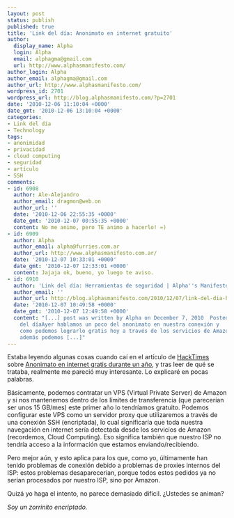 ```yaml
---
layout: post
status: publish
published: true
title: 'Link del día: Anonimato en internet gratuito'
author:
  display_name: Alpha
  login: Alpha
  email: alphagma@gmail.com
  url: http://www.alphasmanifesto.com/
author_login: Alpha
author_email: alphagma@gmail.com
author_url: http://www.alphasmanifesto.com/
wordpress_id: 2701
wordpress_url: http://blog.alphasmanifesto.com/?p=2701
date: '2010-12-06 11:10:04 +0000'
date_gmt: '2010-12-06 13:10:04 +0000'
categories:
- Link del día
- Technology
tags:
- anonimidad
- privacidad
- cloud computing
- seguridad
- artículo
- SSH
comments:
- id: 6908
  author: Ale-Alejandro
  author_email: dragmon@web.on
  author_url: ''
  date: '2010-12-06 22:55:35 +0000'
  date_gmt: '2010-12-07 00:55:35 +0000'
  content: No me animo, pero TE animo a hacerlo! =)
- id: 6909
  author: Alpha
  author_email: alpha@furries.com.ar
  author_url: http://www.alphasmanifesto.com.ar/
  date: '2010-12-07 10:33:01 +0000'
  date_gmt: '2010-12-07 12:33:01 +0000'
  content: Jajaja ok, bueno, yo luego te aviso.
- id: 6910
  author: 'Link del día: Herramientas de seguridad | Alpha''s Manifesto'
  author_email: ''
  author_url: http://blog.alphasmanifesto.com/2010/12/07/link-del-dia-herramientas-de-seguridad/
  date: '2010-12-07 10:49:58 +0000'
  date_gmt: '2010-12-07 12:49:58 +0000'
  content: "[...] post was written by Alpha on December 7, 2010  Posted Under: Link
    del díaAyer hablamos un poco del anonimato en nuestra conexión y
    como podemos lograrlo gratis hoy a través de los servicios de Amazon, pero
    además podemos [...]"
---
```


Estaba leyendo algunas cosas cuando caí en el artículo de [HackTimes](http://www.hacktimes.com/) sobre [Anonimato en internet gratis durante un año](http://www.hacktimes.com/anonimato_en_internet_gratis_durante_1_a_o), y tras leer de qué se trataba, realmente me pareció muy interesante. Lo explicaré en pocas palabras.

Básicamente, podemos contratar un VPS (Virtual Private Server) de Amazon y si nos mantenemos dentro de los límites de transferencia (que parecerían ser unos 15 GB/mes) este primer año lo tendríamos gratuito. Podemos configurar este VPS como un servidor proxy que utilizaremos a través de una conexión  SSH (encriptada), lo cual significaría que toda nuestra navegación en internet sería detectada desde los servicios de Amazon (recordemos, Cloud Computing). Eso significa también que nuestro ISP no tendría acceso a la información que estamos enviando/recibiendo.

Pero mejor aún, y esto aplica para los que, como yo, últimamente han tenido problemas de conexión debido a problemas de proxies internos del ISP: estos problemas desaparecerían, porque todos estos pedidos ya no serían procesados por nuestro ISP, sino por Amazon.

Quizá yo haga el intento, no parece demasiado difícil.  ¿Ustedes se animan?

_Soy un zorrinito encriptado._
